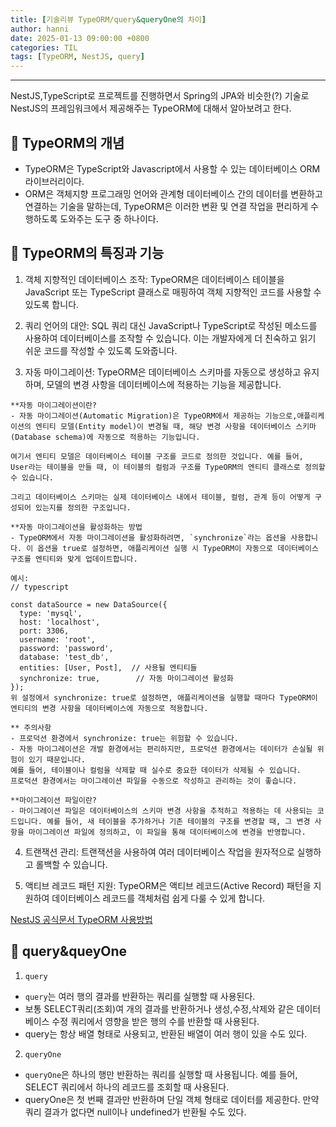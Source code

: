 ```yaml
---
title: [기술리뷰 TypeORM/query&queryOne의 차이]
author: hanni
date: 2025-01-13 09:00:00 +0800
categories: TIL
tags: [TypeORM, NestJS, query]
---
```


----------------------------------------------------------------------------

NestJS,TypeScript로 프로젝트를 진행하면서 Spring의 JPA와 비슷한(?) 기술로 NestJS의 프레임워크에서 제공해주는
TypeORM에 대해서 알아보려고 한다.

## 📌 TypeORM의 개념

- TypeORM은 TypeScript와 Javascript에서 사용할 수 있는 데이터베이스 ORM 라이브러리이다. 
- ORM은 객체지향 프로그래밍 언어와 관계형 데이터베이스 간의 데이터를 변환하고 연결하는 기술을 말하는데, TypeORM은 이러한 변환 및 연결 작업을 편리하게 수행하도록 도와주는 도구 중 하나이다.

## 📌 TypeORM의 특징과 기능

1) 객체 지향적인 데이터베이스 조작: TypeORM은 데이터베이스 테이블을 JavaScript 또는 TypeScript 클래스로 매핑하여 객체 지향적인 코드를 사용할 수 있도록 합니다. <br>

2) 쿼리 언어의 대안: SQL 쿼리 대신 JavaScript나 TypeScript로 작성된 메소드를 사용하여 데이터베이스를 조작할 수 있습니다. 이는 개발자에게 더 친숙하고 읽기 쉬운 코드를 작성할 수 있도록 도와줍니다. <br>

3) 자동 마이그레이션: TypeORM은 데이터베이스 스키마를 자동으로 생성하고 유지하며, 모델의 변경 사항을 데이터베이스에 적용하는 기능을 제공합니다. <br>

```
**자동 마이그레이션이란?
- 자동 마이그레이션(Automatic Migration)은 TypeORM에서 제공하는 기능으로,애플리케이션의 엔티티 모델(Entity model)이 변경될 때, 해당 변경 사항을 데이터베이스 스키마(Database schema)에 자동으로 적용하는 기능입니다.

여기서 엔티티 모델은 데이터베이스 테이블 구조를 코드로 정의한 것입니다. 예를 들어, User라는 테이블을 만들 때, 이 테이블의 컬럼과 구조를 TypeORM의 엔티티 클래스로 정의할 수 있습니다.

그리고 데이터베이스 스키마는 실제 데이터베이스 내에서 테이블, 컬럼, 관계 등이 어떻게 구성되어 있는지를 정의한 구조입니다.

**자동 마이그레이션을 활성화하는 방법
- TypeORM에서 자동 마이그레이션을 활성화하려면, `synchronize`라는 옵션을 사용합니다. 이 옵션을 true로 설정하면, 애플리케이션 실행 시 TypeORM이 자동으로 데이터베이스 구조를 엔티티와 맞게 업데이트합니다.

예시:
// typescript

const dataSource = new DataSource({
  type: 'mysql',
  host: 'localhost',
  port: 3306,
  username: 'root',
  password: 'password',
  database: 'test_db',
  entities: [User, Post],  // 사용될 엔티티들
  synchronize: true,        // 자동 마이그레이션 활성화
});
위 설정에서 synchronize: true로 설정하면, 애플리케이션을 실행할 때마다 TypeORM이 엔티티의 변경 사항을 데이터베이스에 자동으로 적용합니다.

** 주의사항
- 프로덕션 환경에서 synchronize: true는 위험할 수 있습니다.
- 자동 마이그레이션은 개발 환경에서는 편리하지만, 프로덕션 환경에서는 데이터가 손실될 위험이 있기 때문입니다. 
예를 들어, 테이블이나 컬럼을 삭제할 때 실수로 중요한 데이터가 삭제될 수 있습니다.
프로덕션 환경에서는 마이그레이션 파일을 수동으로 작성하고 관리하는 것이 좋습니다.

**마이그레이션 파일이란?
- 마이그레이션 파일은 데이터베이스의 스키마 변경 사항을 추적하고 적용하는 데 사용되는 코드입니다. 예를 들어, 새 테이블을 추가하거나 기존 테이블의 구조를 변경할 때, 그 변경 사항을 마이그레이션 파일에 정의하고, 이 파일을 통해 데이터베이스에 변경을 반영합니다.
```

4) 트랜잭션 관리: 트랜잭션을 사용하여 여러 데이터베이스 작업을 원자적으로 실행하고 롤백할 수 있습니다.<br>

5) 액티브 레코드 패턴 지원: TypeORM은 액티브 레코드(Active Record) 패턴을 지원하여 데이터베이스 레코드를 객체처럼 쉽게 다룰 수 있게 합니다.<br>

[NestJS 공식문서 TypeORM 사용방법](https://docs.nestjs.com/recipes/sql-typeorm)

## 📌 query&queyOne

1) `query` <br>
- `query`는 여러 행의 결과를 반환하는 쿼리를 실행할 때 사용된다.
- 보통 SELECT쿼리(조회)여 개의 결과를 반환하거나 생성,수정,삭제와 같은 데이터베이스 수정 쿼리에서 영향을 받은 행의 수를 반환할 때 사용된다.
- query는 항상 배열 형태로 사용되고, 반환된 배열이 여러 행이 있을 수도 있다.

2) `queryOne`<br>
- `queryOne`은 하나의 행만 반환하는 쿼리를 실행할 때 사용됩니다. 예를 들어, SELECT 쿼리에서 하나의 레코드를 조회할 때 사용된다.
- queryOne은 첫 번째 결과만 반환하며 단일 객체 형태로 데이터를 제공한다. 만약 쿼리 결과가 없다면 null이나 undefined가 반환될 수도 있다.





